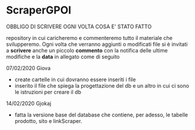 # ScraperGPOI
OBBLIGO DI SCRIVERE OGNI VOLTA COSA E' STATO FATTO

repository in cui caricheremo e commenteremo tutto il materiale che svilupperemo.
Ogni volta che verranno aggiunti o modificati file si è invitati a <b>scrivere</b> anche un piccolo <b>commento</b> con la notifica delle ultime modifiche e la <b>data</b> in allegato come di seguito 

07/02/2020
Giova
- create cartelle in cui dovranno essere inseriti i file
- inserito il file che spiega la progettazione del db e un altro in cui ci sono le istruzioni per creare il db

14/02/2020
Gjokaj
- fatta la versione base del database che contiene, per adesso, le tabelle prodotto, sito e linkScraper.




